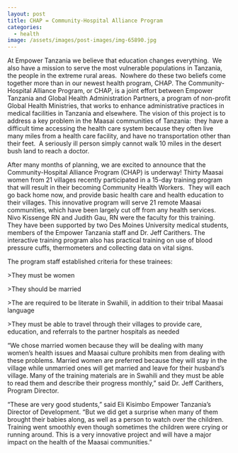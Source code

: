 ```yaml
---
layout: post
title: CHAP = Community-Hospital Alliance Program
categories:
  - health
image: /assets/images/post-images/img-65890.jpg
---
```


At Empower Tanzania we believe that education changes everything.&nbsp; We also have a mission to serve the most vulnerable populations in Tanzania, the people in the extreme rural areas. &nbsp;Nowhere do these two beliefs come together more than in our newest health program, CHAP. The Community-Hospital Alliance Program, or CHAP, is a joint effort between Empower Tanzania and Global Health Administration Partners, a program of non-profit Global Health Ministries, that works to enhance administrative practices in medical facilities in Tanzania and elsewhere. The vision of this project is to address a key problem in the Maasai communities of Tanzania: &nbsp;they have a difficult time accessing the health care system because they often live many miles from a health care facility, and have no transportation other than their feet. &nbsp;A seriously ill person simply cannot walk 10 miles in the desert bush land to reach a doctor.

After many months of planning, we are excited to announce that the Community-Hospital Alliance Program (CHAP) is underway! Thirty Maasai women from 21 villages recently participated in a 15-day training program that will result in their becoming Community Health Workers. &nbsp;They will each go back home now, and provide basic health care and health education to their villages. This innovative program will serve 21 remote Maasai communities, which have been largely cut off from any health services. Nivo Kissenge RN and Judith Gau, RN were the faculty for this training. They have been supported by two Des Moines University medical students, members of the Empower Tanzania staff and Dr. Jeff Carithers. The interactive training program also has practical training on use of blood pressure cuffs, thermometers and collecting data on vital signs.

The program staff established criteria for these trainees:

&gt;They must be women

&gt;They should be married

&gt;The are required to be literate in Swahili, in addition to their tribal Maasai language

&gt;They must be able to travel through their villages to provide care, education, and referrals to the partner hospitals as needed

“We chose married women because they will be dealing with many women’s health issues and Maasai culture prohibits men from dealing with these problems. Married women are preferred because they will stay in the village while unmarried ones will get married and leave for their husband’s village. Many of the training materials are in Swahili and they must be able to read them and describe their progress monthly,” said Dr. Jeff Carithers, Program Director.

“These are very good students,” said Eli Kisimbo Empower Tanzania’s Director of Development. “But we did get a surprise when many of them brought their babies along, as well as a person to watch over the children. Training went smoothly even though sometimes the children were crying or running around. This is a very innovative project and will have a major impact on the health of the Maasai communities.”